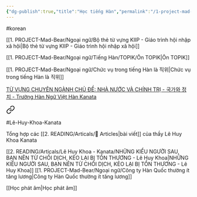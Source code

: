 ```yaml
---
{"dg-publish":true,"title":"Học tiếng Hàn","permalink":"/1-project-mad-bear/ngoai-ngu/hoc-tieng-han/","dgPassFrontmatter":true}
---
```


#korean 

[[1. PROJECT-Mad-Bear/Ngoại ngữ/Bộ thẻ từ vựng KIIP - Giáo trình hội nhập xã hội\|Bộ thẻ từ vựng KIIP - Giáo trình hội nhập xã hội]]

[[1. PROJECT-Mad-Bear/Ngoại ngữ/Tiếng  Hàn/TOPIK/Ôn TOPIK\|Ôn TOPIK]]

[[1. PROJECT-Mad-Bear/Ngoại ngữ/Chức vụ trong tiếng Hàn là 직위\|Chức vụ trong tiếng Hàn là 직위]]

[TỪ VỰNG CHUYÊN NGÀNH CHỦ ĐỀ: NHÀ NƯỚC VÀ CHÍNH TRỊ - 국가와 정치 - Trường Hàn Ngữ Việt Hàn Kanata](https://kanata.edu.vn/tu-vung-chuyen-nganh-26/)




<div class="transclusion internal-embed is-loaded"><a class="markdown-embed-link" href="/2-reading/articals/le-huy-khoa-kanata/le-huy-khoa-kanata-tong-hop/" aria-label="Open link"><svg xmlns="http://www.w3.org/2000/svg" width="24" height="24" viewBox="0 0 24 24" fill="none" stroke="currentColor" stroke-width="2" stroke-linecap="round" stroke-linejoin="round" class="svg-icon lucide-link"><path d="M10 13a5 5 0 0 0 7.54.54l3-3a5 5 0 0 0-7.07-7.07l-1.72 1.71"></path><path d="M14 11a5 5 0 0 0-7.54-.54l-3 3a5 5 0 0 0 7.07 7.07l1.71-1.71"></path></svg></a><div class="markdown-embed">




#Lê-Huy-Khoa-Kanata  

Tổng hợp các [[2. READING/Articals/📰 Articles\|bài viết]] của thầy Lê Huy Khoa Kanata

[[2. READING/Articals/Lê Huy Khoa - Kanata/NHỮNG KIỂU NGƯỜI SAU, BẠN NÊN TỪ CHỐI DỊCH, KẺO LẠI BỊ TỔN THƯƠNG - Lê Huy Khoa\|NHỮNG KIỂU NGƯỜI SAU, BẠN NÊN TỪ CHỐI DỊCH, KẺO LẠI BỊ TỔN THƯƠNG - Lê Huy Khoa]]
[[1. PROJECT-Mad-Bear/Ngoại ngữ/Công ty Hàn Quốc thường ít tăng lương\|Công ty Hàn Quốc thường ít tăng lương]]

</div></div>


[[Học phát âm\|Học phát âm]]